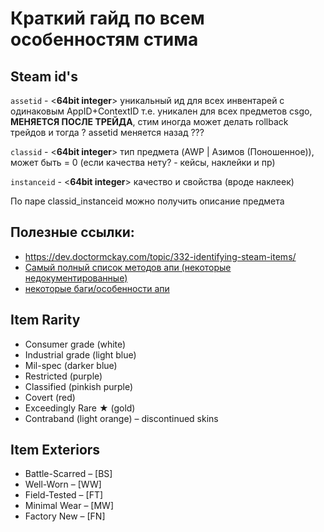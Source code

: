# Краткий гайд по всем особенностям стима 

## Steam id's
`assetid` -  <**64bit  integer**> уникальный ид для всех инвентарей с одинаковым AppID+ContextID
т.е. уникален для всех предметов csgo, **МЕНЯЕТСЯ ПОСЛЕ ТРЕЙДА**, стим иногда может делать rollback трейдов и тогда ? assetid меняется назад ??? 

`classid` - <**64bit  integer**> тип предмета (AWP | Азимов (Поношенное)),  
может быть = 0 (если качества нету? - кейсы, наклейки и пр)

`instanceid` - <**64bit  integer**> качество и свойства (вроде наклеек)

По паре classid_instanceid  можно получить описание предмета 


## Полезные ссылки:
- https://dev.doctormckay.com/topic/332-identifying-steam-items/
- <a href="https://lab.xpaw.me/steam_api_documentation.html" target="_blank">Самый полный список методов апи (некоторые  недокументированные)</a>
- <a href="https://developer.valvesoftware.com/wiki/Steam_Web_API/Feedback#CS:GO_Weapon_Images" target="_blank">некоторые баги/особенности апи</a>


## Item Rarity
- Consumer grade (white)
- Industrial grade (light blue)
- Mil-spec (darker blue)
- Restricted (purple)
- Classified (pinkish purple)
- Covert (red)
- Exceedingly Rare ★ (gold)
- Contraband (light orange) – discontinued skins

## Item Exteriors
- Battle-Scarred – [BS]
- Well-Worn – [WW]
- Field-Tested – [FT]
- Minimal Wear – [MW]
- Factory New – [FN]
